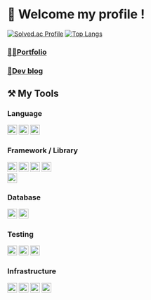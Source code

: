 <div>

# 👋 Welcome my profile !

[![Solved.ac Profile](http://mazassumnida.wtf/api/v2/generate_badge?boj=mopil1102)](https://solved.ac/mopil1102/)
[![Top Langs](https://github-readme-stats.vercel.app/api/top-langs/?username=mopil&langs_count=10&layout=compact&hide=css,c%2b%2b)](https://github.com/mopil)

### [👨‍💻Portfolio](https://tangible-panda-626.notion.site/95e87784496042d8aef99c36bd344a3b)
### [📑Dev blog](https://mopil.tistory.com/)

## ⚒️ My Tools
### Language
<img src="https://img.shields.io/badge/Java-885630?style=plastic&logo=java&logoColor=white" height=22px/>
<img src="https://img.shields.io/badge/Kotlin-7F52FF?style=plastic&logo=kotlin&logoColor=white" height=22px/>
<img src="https://img.shields.io/badge/Python-3776AB?style=plastic&logo=python&logoColor=white" height=22px/>
<br>
  
### Framework / Library
<img src="https://img.shields.io/badge/Spring Boot-6DB33F?style=plastic&logo=springboot&logoColor=white" height=22px/> 
<img src="https://img.shields.io/badge/Spring Data JPA-6DB33F?style=plastic&logo=spring&logoColor=white" height=22px/>
<img src="https://img.shields.io/badge/Spring Security-6DB33F?style=plastic&logo=springsecurity&logoColor=white" height=22px/>
<img src="https://img.shields.io/badge/Thymeleaf-005F0F?style=plastic&logo=thymeleaf&logoColor=white" height=22px/>
<br>

<img src="https://img.shields.io/badge/FastAPI-009688?style=plastic&logo=fastapi&logoColor=white" height=22px/>

### Database
<img src="https://img.shields.io/badge/MySQL-4479A1?style=plastic&logo=mysql&logoColor=white" height=22px/>
<img src="https://img.shields.io/badge/DynamoDB-527FFF?style=plastic&logo=amazondynamodb&logoColor=white" height=22px/>

### Testing
<img src="https://img.shields.io/badge/Postman-FF6C37?style=plastic&logo=postman&logoColor=white" height=22px/>
<img src="https://img.shields.io/badge/JUnit5-25A162?style=plastic&logo=junit5&logoColor=white" height=22px/>
<img src="https://img.shields.io/badge/Kotest-7F52FF?style=plastic&logoColor=white" height=22px/>


### Infrastructure
<img src="https://img.shields.io/badge/AWS Lambda-FF9900?style=plastic&logo=awslambda&logoColor=white" height=22px/>
<img src="https://img.shields.io/badge/AWS EC2-FF9900?style=plastic&logo=amazonec2&logoColor=white" height=22px/>
<img src="https://img.shields.io/badge/AWS S3-569A31?style=plastic&logo=amazons3&logoColor=white" height=22px/> 
<img src="https://img.shields.io/badge/AWS RDS-527FFF?style=plastic&logo=amazonrds&logoColor=white" height=22px/>
<br>
</div>

